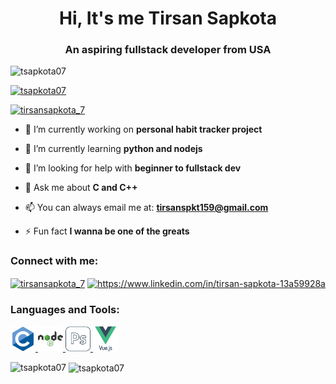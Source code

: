 <h1 align="center">Hi, It's me Tirsan Sapkota</h1>
<h3 align="center">An aspiring fullstack developer from USA</h3>

<p align="left"> <img src="https://komarev.com/ghpvc/?username=tsapkota07&label=Profile%20views&color=0e75b6&style=flat" alt="tsapkota07" /> </p>

<p align="left"> <a href="https://github.com/ryo-ma/github-profile-trophy"><img src="https://github-profile-trophy.vercel.app/?username=tsapkota07" alt="tsapkota07" /></a> </p>

<p align="left"> <a href="https://twitter.com/tirsansapkota_7" target="blank"><img src="https://img.shields.io/twitter/follow/tirsansapkota_7?logo=twitter&style=for-the-badge" alt="tirsansapkota_7" /></a> </p>

- 🔭 I’m currently working on **personal habit tracker project**

- 🌱 I’m currently learning **python and nodejs**

- 🤝 I’m looking for help with **beginner to fullstack dev**

- 💬 Ask me about **C and C++**

- 📫 You can always email me at: **tirsanspkt159@gmail.com**

- ⚡ Fun fact **I wanna be one of the greats**

<h3 align="left">Connect with me:</h3>
<p align="left">
<a href="https://twitter.com/tirsansapkota_7" target="blank"><img align="center" src="https://raw.githubusercontent.com/rahuldkjain/github-profile-readme-generator/master/src/images/icons/Social/twitter.svg" alt="tirsansapkota_7" height="30" width="40" /></a>
<a href="https://linkedin.com/in/https://www.linkedin.com/in/tirsan-sapkota-13a59928a" target="blank"><img align="center" src="https://raw.githubusercontent.com/rahuldkjain/github-profile-readme-generator/master/src/images/icons/Social/linked-in-alt.svg" alt="https://www.linkedin.com/in/tirsan-sapkota-13a59928a" height="30" width="40" /></a>
</p>

<h3 align="left">Languages and Tools:</h3>
<p align="left"> <a href="https://www.cprogramming.com/" target="_blank" rel="noreferrer"> <img src="https://raw.githubusercontent.com/devicons/devicon/master/icons/c/c-original.svg" alt="c" width="40" height="40"/> </a> <a href="https://nodejs.org" target="_blank" rel="noreferrer"> <img src="https://raw.githubusercontent.com/devicons/devicon/master/icons/nodejs/nodejs-original-wordmark.svg" alt="nodejs" width="40" height="40"/> </a> <a href="https://www.photoshop.com/en" target="_blank" rel="noreferrer"> <img src="https://raw.githubusercontent.com/devicons/devicon/master/icons/photoshop/photoshop-line.svg" alt="photoshop" width="40" height="40"/> </a> <a href="https://vuejs.org/" target="_blank" rel="noreferrer"> <img src="https://raw.githubusercontent.com/devicons/devicon/master/icons/vuejs/vuejs-original-wordmark.svg" alt="vuejs" width="40" height="40"/> </a> </p>

<p><img align="left" src="https://github-readme-stats.vercel.app/api/top-langs?username=tsapkota07&show_icons=true&locale=en&layout=compact" alt="tsapkota07" /></p>

<p>&nbsp;<img align="center" src="https://github-readme-stats.vercel.app/api?username=tsapkota07&show_icons=true&locale=en" alt="tsapkota07" /></p>

